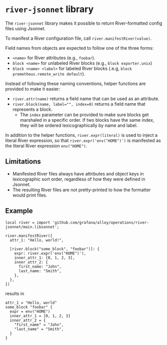 # `river-jsonnet` library

The `river-jsonnet` library makes it possible to return River-formatted config
files using Jsonnet.

To manifest a River configuration file, call `river.manifestRiver(value)`.

Field names from objects are expected to follow one of the three forms:

* `<name>` for River attributes (e.g., `foobar`).
* `block <name>` for unlabeled River blocks (e.g., `block exporter.unix`)
* `block <name> <label>` for labeled River blocks (.e.g, `block prometheus.remote_write default`).

Instead of following these naming conventions, helper functions are provided to
make it easier:

* `river.attr(name)` returns a field name that can be used as an attribute.
* `river.block(name, label="", index=0)` returns a field name that represents a block.
  * The `index` parameter can be provided to make sure blocks get marshaled in
    a specific order. If two blocks have the same index, they will be ordered
    lexicographically by name and label.

In addition to the helper functions, `river.expr(literal)` is used to inject a
literal River expression, so that `river.expr('env("HOME")')` is manifested as
the literal River expression `env("HOME")`.

## Limitations

* Manifested River files always have attributes and object keys in
  lexicographic sort order, regardless of how they were defined in Jsonnet.
* The resulting River files are not pretty-printed to how the formatter would
  print files.

## Example

```jsonnet
local river = import 'github.com/grafana/alloy/operations/river-jsonnet/main.libsonnet';

river.manifestRiver({
  attr_1: "Hello, world!",

  [river.block("some_block", "foobar")]: {
    expr: river.expr('env("HOME")'),
    inner_attr_1: [0, 1, 2, 3],
    inner_attr_2: {
      first_name: "John",
      last_name: "Smith",
    },
  },
})
```

results in

```river
attr_1 = "Hello, world"
some_block "foobar" {
  expr = env("HOME")
  inner_attr_1 = [0, 1, 2, 3]
  inner_attr_2 = {
    "first_name" = "John",
    "last_name" = "Smith",
  }
}
```
